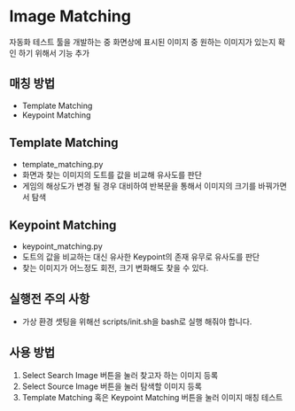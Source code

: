 # Image Matching
자동화 테스트 툴을 개발하는 중 화면상에 표시된 이미지 중 원하는 이미지가 있는지 확인 하기 위해서 기능 추가

## 매칭 방법
- Template Matching
- Keypoint Matching

## Template Matching
- template_matching.py
- 화면과 찾는 이미지의 도트를 값을 비교해 유사도를 판단
- 게임의 해상도가 변경 될 경우 대비하여 반복문을 통해서 이미지의 크기를 바꿔가면서 탐색

## Keypoint Matching
- keypoint_matching.py
- 도트의 값을 비교하는 대신 유사한 Keypoint의 존재 유무로 유사도를 판단
- 찾는 이미지가 어느정도 회전, 크기 변화해도 찾을 수 있다.

## 실행전 주의 사항
- 가상 환경 셋팅을 위해선 scripts/init.sh을 bash로 실행 해줘야 합니다.

## 사용 방법
1. Select Search Image 버튼을 눌러 찾고자 하는 이미지 등록
2. Select Source Image 버튼을 눌러 탐색할 이미지 등록
3. Template Matching 혹은 Keypoint Matching 버튼을 눌러 이미지 매칭 테스트